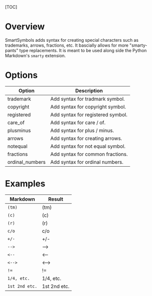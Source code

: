 [TOC]
# Overview
SmartSymbols adds syntax for creating special characters such as trademarks, arrows, fractions, etc.  It bascially allows for more "smarty-pants" type replacements.  It is meant to be used along side the Python Markdown's `smarty` extension.

# Options
| Option          |  Description |
|-----------------|--------------|
| trademark       | Add syntax for tradmark symbol.   |
| copyright       | Add syntax for copyright symbol.  |
| registered      | Add syntax for registered symbol. |
| care_of         | Add syntax for care / of.         |
| plusminus       | Add syntax for plus / minus.      |
| arrows          | Add syntax for creating arrows.   |
| notequal        | Add syntax for not equal symbol.  |
| fractions       | Add syntax for common fractions.  |
| ordinal_numbers | Add syntax for ordinal numbers.   |

# Examples

| Markdown      | Result     |
|---------------|------------|
| `(tm)`        | (tm)       |
| `(c)`         | (c)        |
| `(r)`         | (r)        |
| `c/o`         | c/o        |
| `+/-`         | +/-        |
| `-->`         | -->        |
| `<--`         | <--        |
| `<-->`        | <-->       |
| `!=`          | !=         |
| `1/4, etc.`   | 1/4, etc.  |
| `1st 2nd etc.`|1st 2nd etc.|
